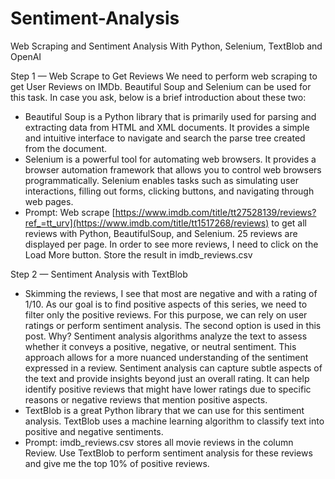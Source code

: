 # Sentiment-Analysis

Web Scraping and Sentiment Analysis With Python, Selenium, TextBlob and OpenAI

Step 1 — Web Scrape to Get Reviews
We need to perform web scraping to get User Reviews on IMDb. Beautiful Soup and Selenium can be used for this task. In case you ask, below is a brief introduction about these two:

- Beautiful Soup is a Python library that is primarily used for parsing and extracting data from HTML and XML documents. It provides a simple and intuitive interface to navigate and search the parse tree created from the document.
- Selenium is a powerful tool for automating web browsers. It provides a browser automation framework that allows you to control web browsers programmatically. Selenium enables tasks such as simulating user interactions, filling out forms, clicking buttons, and navigating through web pages.
- Prompt: Web scrape [https://www.imdb.com/title/tt27528139/reviews?ref_=tt_urv](https://www.imdb.com/title/tt1517268/reviews) to get all reviews with Python, BeautifulSoup, and Selenium. 25 reviews are displayed per page. In order to see more reviews, I need to click on the Load More button. Store the result in imdb_reviews.csv

Step 2 — Sentiment Analysis with TextBlob
- Skimming the reviews, I see that most are negative and with a rating of 1/10. As our goal is to find positive aspects of this series, we need to filter only the positive reviews. For this purpose, we can rely on user ratings or perform sentiment analysis. The second option is used in this post. Why? Sentiment analysis algorithms analyze the text to assess whether it conveys a positive, negative, or neutral sentiment. This approach allows for a more nuanced understanding of the sentiment expressed in a review. Sentiment analysis can capture subtle aspects of the text and provide insights beyond just an overall rating. It can help identify positive reviews that might have lower ratings due to specific reasons or negative reviews that mention positive aspects.
- TextBlob is a great Python library that we can use for this sentiment analysis. TextBlob uses a machine learning algorithm to classify text into positive and negative sentiments.
- Prompt: imdb_reviews.csv stores all movie reviews in the column Review. Use TextBlob to perform sentiment analysis for these reviews and give me the top 10% of positive reviews.

